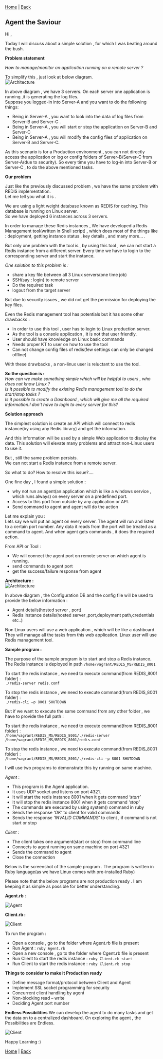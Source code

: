 [Home](https://debbiswal.github.io/Tech-BITE) \| [Back](https://debbiswal.github.io/Tech-BITE/#redis)

## Agent the Saviour

Hi ,

Today I will discuss about a simple solution , for which I was beating around the bush.

**Problem statement**

*How to manage/monitor an application running on a remote server ?*  

To simplify this , just look at below diagram.  
![Architecture](images/agent_the_saviour-5.png) 

In above diagram , we have 3 servers. On each server one application is running ,it is generating the log files.  
Suppose you logged-in into Server-A and you want to do the following things:  
* Being in Server-A , you want to look into the data of log files from Server-B and Server-C . 
* Being in Server-A , you will start or stop the application on Server-B and Server-C
* Being in Server-A , you will modify the config files of application on Server-B and Server-C.

As this scenario is for a Production environment , you can not directly access the application or log or config folders of Server-B/Server-C from Server-A(due to security).
So every time you have to log-in into Server-B or Server-C , to do the above mentioned tasks.

**Our problem** 

Just like the previously discussed problem , we have the same problem with REDIS implementation.  
Let me tell you what it is .  

We are using a light weight database known as REDIS for caching. This database is running on Linux server.  
So we have deployed 6 instances across 3 servers.  

In order to manage these Redis instances , We have developed a Redis Management tool(written in Shell script) , which does most of the things like : deployment, getting instance status , key details , and many more... .  

But only one problem with the tool is , by using this tool , we can not start a Redis instance from a different server. Every time we have to login to the corresponding server and start the instance.  

*One solution to this problem is :*  
* share a key file between all 3 Linux servers(one time job) 
* SSH(say : login) to remote server
* Do the required task
* logout from the target server

But due to security issues , we did not get the permission for deploying the key files.  

Even the Redis management tool has potentials but it has some other drawbacks :  
* In order to use this tool , user has to login to Linux production server.
* As the tool is a console application , it is not that user friendly.
* User should have knowledge on Linux basic commands
* Needs proper KT to user on how to use the tool
* Can not change config files of redis(few settings can only be changed offline)


With these drawbacks , a non-linux user is reluctant to use the tool.  

**So the question is :**  
*How can we make something simple which will be helpful to users , who does not know Linux ?*  
*Is it possible to modify the existing Redis management tool to do the start/stop tasks ?*  
*Is it possible to create a Dashboard , which will give me all the required information.I don’t have to login to every server for this?*

**Solution approach**  

The simplest solution is create an API which will connect to redis instance(by using any Redis library) and get the information.  

And this information will be used by a simple Web application to display the data. This solution will elevate many problems and attract non-Linux users to use it.  

But , still the same problem persists.  
We can not start a Redis instance from a remote server.  

So what to do? How to resolve this issue?....  

One fine day , I found a simple solution :  
* why not run an agent(an application which is like a windows service , which runs always) on every server on a predefined port.
* Access to this port from outside by any application or API.
* Send command to agent and agent will do the action

Let me explain you :    
Lets say we will put an agent on every server. The agent will run and listen to a certain port number.
Any data it reads from the port will be treated as a command to agent.
And when agent gets commands , it does the required action.

From API or Tool :  
* We will connect the agent port on remote server on which agent is running.
* send commands to agent port
* get the success/failure response from agent


**Architecture :**  
![Architecture](images/agent_the_saviour-1.png) 

In above diagram , the Configuration DB and the config file will be used to provide the below information :  
* Agent details(hosted server , port)
* Redis instance details(hosted server ,port,deployment path,credentials etc..)

Non Linux users will use a web application , which will be like a dashboard. They will manage all the tasks from this web application.
Linux user will use Redis management tool.  

**Sample program :**  

The purpose of the sample program is to start and stop a Redis instance.  
The Redis instance is deployed in path ```/home/vagrant/REDIS_MS/REDIS_8001```  

To start the redis instance , we need to execute command(from REDIS_8001 folder) :  
```./redis-server redis.conf```  

To stop the redis instance , we need to execute command(from REDIS_8001 folder) :  
```./redis-cli –p 8001 SHUTDOWN```  

But if we want to execute the same command from any other folder , we have to provide the full path :  

To start the redis instance , we need to execute command(from REDIS_8001 folder) :  
```/home/vagrant/REDIS_MS/REDIS_8001/./redis-server /home/vagrant/REDIS_MS/REDIS_8001/redis.conf```  

To stop the redis instance , we need to execute command(from REDIS_8001 folder) :  
```/home/vagrant/REDIS_MS/REDIS_8001/./redis-cli –p 8001 SHUTDOWN```  

I will use two programs to demonstrate this by running on same machine.

*Agent* : 
* This program is the Agent application.
* It uses UDP socket and listens on port 4321.
* It will start the redis instance 8001 when it gets command *‘start’*
* It will stop the redis instance 8001 when it gets command *‘stop’*
* The commands are executed by using system() command in ruby
* Sends the response *‘OK’* to client for valid commands
* Sends the response *‘INVALID COMMANDS’* to client , if command is not start or stop

*Client* :
* The client takes one argument(start or stop) from command line
* Connects to agent running on same machine on port 4321 
* Sends the command to agent
* Close the connection

Below is the screenshot of the sample program .
The program is written in Ruby language(as we have Linux comes with pre-installed Ruby)

Please note that the below programs are not production ready . I am keeping it as simple as possible for better understanding.

**Agent.rb :**  

![Agent](images/agent_the_saviour-2.png)  

**Client.rb :**  

![Client](images/agent_the_saviour-3.png) 

To run the program :
* Open a console , go to the folder where Agent.rb file is present
* Run Agent : ```ruby Agent.rb```
* Open a new console , go to the folder where Cgent.rb file is present
* Run Client to start the redis instance : ```ruby Client.rb start```
* Run Client to start the redis instance : ```ruby Client.rb stop```


**Things to consider to make it Production ready** 
* Define message format/protocol between Client and Agent
* Implement SSL socket programming for security
* Concurrent client handling by agent
* Non-blocking read – write
* Deciding Agent port number


**Endless Possibilities** 
We can develop the agent to do many tasks and get the data on to a centralized dashboard.
On exploring the agent , the Possibilities are Endless.  

![Client](images/agent_the_saviour-4.png) 

Happy Learning :)

[Home](https://debbiswal.github.io/Tech-BITE) \| [Back](https://debbiswal.github.io/Tech-BITE/#redis)
